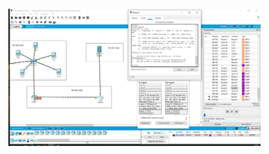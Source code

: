 ![alt text](https://github.com/anvforgit/DevOps_online_Dnipro_2021Q2/blob/main/M4/task4.3/screenshot%20task%204.3/Task%204.3_2.png)
